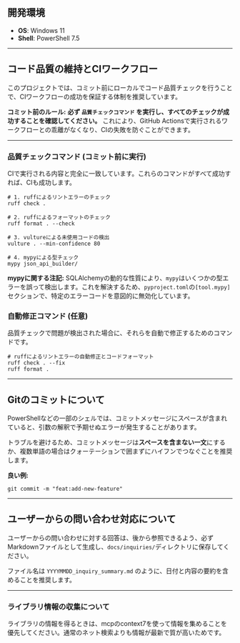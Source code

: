 ## 開発環境
- **OS**: Windows 11
- **Shell**: PowerShell 7.5

---

## コード品質の維持とCIワークフロー

このプロジェクトでは、コミット前にローカルでコード品質チェックを行うことで、CIワークフローの成功を保証する体制を推奨しています。

**コミット前のルール:**
**必ず `品質チェックコマンド` を実行し、すべてのチェックが成功することを確認してください。**
これにより、GitHub Actionsで実行されるワークフローとの乖離がなくなり、CIの失敗を防ぐことができます。

---

### 品質チェックコマンド (コミット前に実行)

CIで実行される内容と完全に一致しています。これらのコマンドがすべて成功すれば、CIも成功します。

```shell
# 1. ruffによるリントエラーのチェック
ruff check .

# 2. ruffによるフォーマットのチェック
ruff format . --check

# 3. vultureによる未使用コードの検出
vulture . --min-confidence 80

# 4. mypyによる型チェック
mypy json_api_builder/
```

**mypyに関する注記:**
SQLAlchemyの動的な性質により、`mypy`はいくつかの型エラーを誤って検出します。これを解決するため、`pyproject.toml`の`[tool.mypy]`セクションで、特定のエラーコードを意図的に無効化しています。

### 自動修正コマンド (任意)

品質チェックで問題が検出された場合に、それらを自動で修正するためのコマンドです。

```shell
# ruffによるリントエラーの自動修正とコードフォーマット
ruff check . --fix
ruff format .
```
---
## Gitのコミットについて

PowerShellなどの一部のシェルでは、コミットメッセージにスペースが含まれていると、引数の解釈で予期せぬエラーが発生することがあります。

トラブルを避けるため、コミットメッセージは**スペースを含まない一文**にするか、複数単語の場合はクォーテーションで囲まずにハイフンでつなぐことを推奨します。

**良い例:**
```shell
git commit -m "feat:add-new-feature"
```
---
## ユーザーからの問い合わせ対応について

ユーザーからの問い合わせに対する回答は、後から参照できるよう、必ずMarkdownファイルとして生成し、`docs/inquiries/`ディレクトリに保存してください。

ファイル名は `YYYYMMDD_inquiry_summary.md` のように、日付と内容の要約を含めることを推奨します。

---
### ライブラリ情報の収集について

ライブラリの情報を得るときは、mcpのcontext7を使って情報を集めることを優先してください。通常のネット検索よりも情報が最新で質が高いためです。
